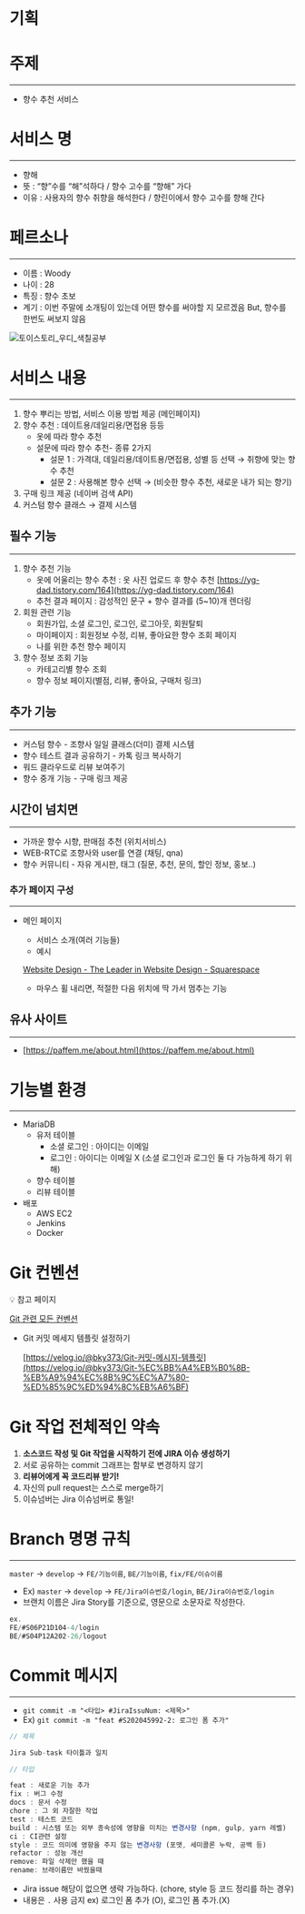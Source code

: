 # 기획

# 주제

---

- 향수 추천 서비스

# 서비스 명

---

- 향해
- 뜻 : “향”수를 “해”석하다 / 향수 고수를 “향해” 가다
- 이유 : 사용자의 향수 취향을 해석한다 / 향린이에서 향수 고수를 향해 간다

# 페르소나

---

- 이름 : Woody
- 나이 : 28
- 특징 : 향수 초보
- 계기 : 이번 주말에 소개팅이 있는데 어떤 향수를 써야할 지 모르겠음 But, 향수를 한번도 써보지 않음

![토이스토리_우디_색칠공부](/uploads/4c8dfc19a803d32725b95d4b9590679d/토이스토리_우디_색칠공부.png)

# 서비스 내용

---

1. 향수 뿌리는 방법, 서비스 이용 방법 제공 (메인페이지)
2. 향수 추천 : 데이트용/데일리용/면접용 등등
    - 옷에 따라 향수 추천
    - 설문에 따라 향수 추천- 종류 2가지
        - 설문 1 : 가격대, 데일리용/데이트용/면접용, 성별 등 선택 → 취향에 맞는 향수 추천
        - 설문 2 : 사용해본 향수 선택 → (비슷한 향수 추천, 새로운 내가 되는 향기)
3. 구매 링크 제공 (네이버 검색 API)
4. 커스텀 향수 클래스 → 결제 시스템

## 필수 기능

---

1. 향수 추천 기능
    - 옷에 어울리는 향수 추천 : 옷 사진 업로드 후 향수 추천 [https://yg-dad.tistory.com/164](https://yg-dad.tistory.com/164)
    - 추천 결과 페이지 : 감성적인 문구 + 향수 결과를 (5~10)개 렌더링
2. 회원 관련 기능
    - 회원가입, 소셜 로그인, 로그인, 로그아웃, 회원탈퇴
    - 마이페이지 : 회원정보 수정, 리뷰, 좋아요한 향수 조회 페이지
    - 나를 위한 추천 향수 페이지
3. 향수 정보 조회 기능
    - 카테고리별 향수 조회
    - 향수 정보 페이지(별점, 리뷰, 좋아요, 구매처 링크)

## 추가 기능

---

- 커스텀 향수 - 조향사 일일 클래스(더미) 결제 시스템
- 향수 테스트 결과 공유하기 - 카톡 링크 복사하기
- 워드 클라우드로 리뷰 보여주기
- 향수 중개 기능 - 구매 링크 제공

## 시간이 넘치면

---

- 가까운 향수 시향, 판매점 추천 (위치서비스)
- WEB-RTC로 조향사와 user를 연결 (채팅, qna)
- 향수 커뮤니티 - 자유 게시판, 태그 (질문, 추천, 문의, 할인 정보, 홍보..)

### 추가 페이지 구성

---

- 메인 페이지
    - 서비스 소개(여러 기능들)
    - 예시
    
    [Website Design - The Leader in Website Design - Squarespace](https://www.squarespace.com/website-design?channel=display_nonprogrammatic&subchannel=dribbble&campaign=tiaadeola-video-15_4x3&subcampaign=loggedout&source=us_loggedout&utm_source=ros&utm_medium=display_nonprogrammatic&utm_campaign=2022_us_eng_tiaadeola-video-15&utm_term=loggedout&utm_content=video)
    
    - 마우스 휠 내리면, 적절한 다음 위치에 딱 가서 멈추는 기능

## 유사 사이트

---

- [https://paffem.me/about.html](https://paffem.me/about.html)

# 기능별 환경

---

- MariaDB
    - 유저 테이블
        - 소셜 로그인 : 아이디는 이메일
        - 로그인 : 아이디는 이메일 X (소셜 로그인과 로그인 둘 다 가능하게 하기 위해)
    - 향수 테이블
    - 리뷰 테이블
- 배포
    - AWS EC2
    - Jenkins
    - Docker
	
# Git 컨벤션

<aside>
💡 참고 페이지

</aside>

[Git 관련 모든 컨벤션](https://www.notion.so/Git-73fddb8a4a074b9cb467d4a069dfca83)

- Git 커밋 메세지 템플릿 설정하기
    
    [https://velog.io/@bky373/Git-커밋-메시지-템플릿](https://velog.io/@bky373/Git-%EC%BB%A4%EB%B0%8B-%EB%A9%94%EC%8B%9C%EC%A7%80-%ED%85%9C%ED%94%8C%EB%A6%BF)
    

# Git 작업 전체적인 약속

1. **소스코드 작성 및 Git 작업을 시작하기 전에 JIRA 이슈 생성하기**
2. 서로 공유하는 commit 그래프는 함부로 변경하지 않기
3. **리뷰어에게 꼭 코드리뷰 받기!**
4. 자신의 pull request는 스스로 merge하기
5. 이슈넘버는 Jira 이슈넘버로 통일!

# Branch 명명 규칙

---

`master` → `develop` → `FE/기능이름`, `BE/기능이름`, `fix/FE/이슈이름`

- Ex) `master` → `develop` →  `FE/Jira이슈번호/login`, `BE/Jira이슈번호/login`
- 브랜치 이름은 Jira Story를 기준으로, 영문으로 소문자로 작성한다.

```jsx
ex. 
FE/#S06P21D104-4/login
BE/#S04P12A202-26/logout
```

# Commit 메시지

---

- `git commit -m "<타입> #JiraIssuNum: <제목>"`
- Ex) `git commit -m "feat #S202045992-2: 로그인 폼 추가"`

```jsx
// 제목

Jira Sub-task 타이틀과 일치

// 타입

feat : 새로운 기능 추가
fix : 버그 수정
docs : 문서 수정
chore : 그 외 자잘한 작업
test : 테스트 코드
build : 시스템 또는 외부 종속성에 영향을 미치는 변경사항 (npm, gulp, yarn 레벨)
ci : CI관련 설정
style : 코드 의미에 영향을 주지 않는 변경사항 (포맷, 세미콜론 누락, 공백 등)
refactor : 성능 개선
remove: 파일 삭제만 했을 때
rename: 브래이름만 바꿨을때
```

- Jira issue 해당이 없으면 생략 가능하다. (chore, style 등 코드 정리를 하는 경우)
- 내용은 `.` 사용 금지 ex) 로그인 폼 추가 (O), 로그인 폼 추가.(X)

